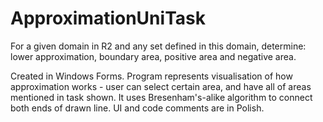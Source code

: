 # ApproximationUniTask
For a given domain in R2 and any set defined in this domain, determine: lower approximation, boundary area, positive area and negative area.

Created in Windows Forms. Program represents visualisation of how approximation works - user can select certain area, and have all of areas mentioned in task shown.
It uses Bresenham's-alike algorithm to connect both ends of drawn line.
UI and code comments are in Polish.
